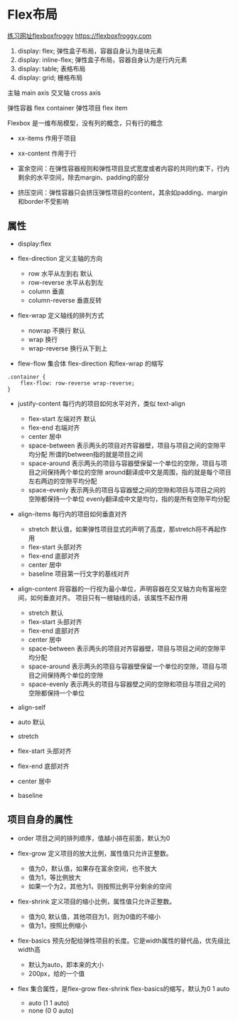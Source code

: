 # Flex布局

[练习网址flexboxfroggy](https://flexboxfroggy.com) https://flexboxfroggy.com

1. display: flex;  弹性盒子布局，容器自身认为是块元素
1. display: inline-flex;  弹性盒子布局，容器自身认为是行内元素
1. display: table; 表格布局
1. display: grid;  栅格布局

主轴 main axis
交叉轴 cross axis

弹性容器 flex container
弹性项目 flex item

Flexbox 是一维布局模型，没有列的概念，只有行的概念

- xx-items 作用于项目
- xx-content 作用于行

- 富余空间：在弹性容器规则和弹性项目显式宽度或者内容的共同约束下，行内剩余的水平空间，除去margin、padding的部分
- 挤压空间：弹性容器只会挤压弹性项目的content，其余如padding、margin和border不受影响

## 属性
- display:flex

- flex-direction 定义主轴的方向
  - row 水平从左到右 默认
  - row-reverse 水平从右到左
  - column 垂直
  - column-reverse 垂直反转

- flex-wrap 定义轴线的排列方式
  - nowrap 不换行 默认
  - wrap 换行
  - wrap-reverse 换行从下到上

- flew-flow 集合体 flex-direction 和flex-wrap 的缩写
```
.container {
    flex-flow: row-reverse wrap-reverse;
}
```

- justify-content 每行内的项目如何水平对齐，类似 text-align
  - flex-start 左端对齐 默认
  - flex-end 右端对齐
  - center 居中
  - space-between 表示两头的项目对齐容器壁，项目与项目之间的空隙平均分配
                  所谓的between指的就是项目之间
  - space-around  表示两头的项目与容器壁保留一个单位的空隙，项目与项目之间保持两个单位的空隙
                  around翻译成中文是周围，指的就是每个项目左右两边的空隙平均分配
  - space-evenly  表示两头的项目与容器壁之间的空隙和项目与项目之间的空隙都保持一个单位
                  evenly翻译成中文是均匀，指的是所有空隙平均分配


- align-items 每行内的项目如何垂直对齐
  - stretch 默认值，如果弹性项目显式的声明了高度，那stretch将不再起作用
  - flex-start 头部对齐
  - flex-end 底部对齐
  - center 居中
  - baseline 项目第一行文字的基线对齐
  
 
- align-content 将容器的一行视为最小单位，声明容器在交叉轴方向有富裕空间，如何垂直对齐。
                项目只有一根轴线的话，该属性不起作用
  - stretch 默认
  - flex-start 头部对齐
  - flex-end 底部对齐
  - center 居中
  - space-between 表示两头的项目对齐容器壁，项目与项目之间的空隙平均分配
  - space-around  表示两头的项目与容器壁保留一个单位的空隙，项目与项目之间保持两个单位的空隙
  - space-evenly  表示两头的项目与容器壁之间的空隙和项目与项目之间的空隙都保持一个单位

- align-self
 - auto 默认
 - stretch
 - flex-start 头部对齐
 - flex-end 底部对齐
 - center 居中
 - baseline


## 项目自身的属性

- order 项目之间的排列顺序，值越小排在前面，默认为0

- flex-grow 定义项目的放大比例，属性值只允许正整数。
  - 值为0，默认值，如果存在富余空间，也不放大
  - 值为1，等比例放大
  - 如果一个为2，其他为1，则按照比例平分剩余的空间
  
- flex-shrink 定义项目的缩小比例，属性值只允许正整数。
  - 值为0, 默认值，其他项目为1，则为0值的不缩小
  - 值为1，按照比例缩小

- flex-basics 预先分配给弹性项目的长度。它是width属性的替代品，优先级比width高
  - 默认为auto，即本来的大小
  - 200px，给的一个值

- flex 集合属性，是flex-grow flex-shrink flex-basics的缩写，默认为0 1 auto
  - auto (1 1 auto)
  - none (0 0 auto)


## 
